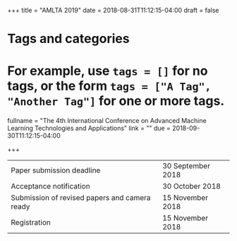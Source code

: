 +++
title = "AMLTA 2019"
date = 2018-08-31T11:12:15-04:00
draft = false

# Tags and categories
# For example, use `tags = []` for no tags, or the form `tags = ["A Tag", "Another Tag"]` for one or more tags.

fullname = "The 4th International Conference on Advanced Machine Learning Technologies and Applications"
link = ""
due =  2018-09-30T11:12:15-04:00

+++

| | |
|---|---|
|Paper submission deadline  |  	30 September 2018 |
|Acceptance notification	|30 October   2018|
|Submission of revised papers and camera ready	|15  November 2018|
|Registration	|15 November 2018 |